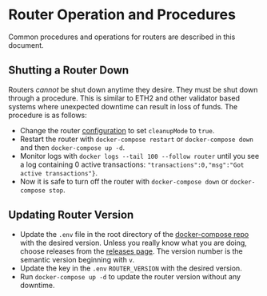 # Router Operation and Procedures

Common procedures and operations for routers are described in this document.

## Shutting a Router Down

Routers _cannot_ be shut down anytime they desire. They must be shut down through a procedure. This is similar to ETH2 and other validator based systems where unexpected downtime can result in loss of funds. The procedure is as follows:

* Change the router [configuration](../Reference/configuration/) to set `cleanupMode` to `true`.
* Restart the router with `docker-compose restart` or `docker-compose down` and then `docker-compose up -d`.
* Monitor logs with `docker logs --tail 100 --follow router` until you see a log containing 0 active transactions: `"transactions":0,"msg":"Got active transactions"}`.
* Now it is safe to turn off the router with `docker-compose down` or `docker-compose stop`.

## Updating Router Version

* Update the `.env` file in the root directory of the [docker-compose repo](https://github.com/connext/nxtp-router-docker-compose) with the desired version. Unless you really know what you are doing, choose releases from the [releases page](https://github.com/connext/nxtp/releases). The version number is the semantic version beginning with `v`.
* Update the key in the `.env` `ROUTER_VERSION` with the desired version.
* Run `docker-compose up -d` to update the router version without any downtime.
